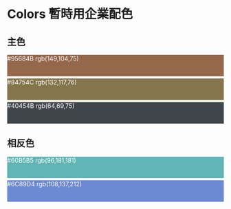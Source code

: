 # Colors 暫時用企業配色

## 主色

<div style="background-color:#95684B; height:50px; color:white; margin-bottom:5px;"> #95684B rgb(149,104,75) </div>

<div style="background-color:#84754C; height:50px; color:white; margin-bottom:5px;" > #84754C rgb(132,117,76)</div>

<div style="background-color:#40454B; height:50px; color:white; margin-bottom:5px;"> #40454B rgb(64,69,75)</div>

## 相反色

<div style="background-color:#60B5B5; height:50px; color:white; margin-bottom:5px;">#60B5B5 rgb(96,181,181)</div>

<div style="background-color:#6C89D4; height:50px; color:white; margin-bottom:5px;">#6C89D4 rgb(108,137,212)</div>
